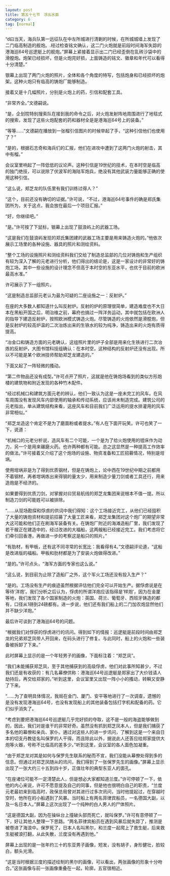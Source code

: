 ```yaml
---
layout: post
title: 第五十七节　浮出水面
category: 6
tag: [normal]
---
```


“d曰当天，海兵队第一远征队在中左所城进行清剿的时候，在所城城墙上发现了二门临高制造的舰炮。.经过检查铭文确认，这二门火炮就是前段时间海军失踪的港海巡64号巡逻艇上的舰炮。”屏幕上紧接着显示出二门已经歪倒在乱砖沙袋中的滑膛炮。炮架已经损坏，但是火炮完好损，上面铸造的铭文、徽章和年代可以看得十分清楚。”

银幕上出现了两门火炮的照片，全体和各个角度的特写，包括炮身和已经损坏的炮架。这种火炮只有临高的铸炮厂能够制造。

接着又是十几幅照片，分别是火炮上的药，引信和配套工具。

“非常齐全。”文德嗣说。

“是，企划院特别搜索队在接到我的命令之后，对火炮发射阵地周围进行了地毯式的搜索，发现了这些火炮配套的药和器材全是是港海巡64号上的装备。”

“等等……”文德嗣在播放到一张榴引信图片的时候举起了手，“这种引信他们也使用了？”

“是的，根据石志奇和海兵们的汇报，他们在进攻中遭到了这两门火炮的射击，其中有榴。”

会议室里响起了一阵低低的议论声。这种引信是19世纪的技术，在本时空是临高的独门绝技，可以说除了伏波军的海陆军炮兵，绝没有其他武装力量能够正确的使用这种引信。

“这么说，郑芝龙的队伍里有我们训练过得人？”

“这个，目前还没有确切的证据。”许可说，“不过，港海巡64号事件的确是郑氏集团所为，关于这点，我会放在最后一个项目汇报。”

“好，你继续吧。”

“是。”许可按了下鼠标，银幕上出现了鼓浪屿上的武器工场。

“这是我们在鼓浪屿发现的郑氏集团建的武器工场主要是用来铸造火炮的。”他依次展示工场里的各种设施、器具的照片和测绘资料。

“整个工场的设施照片和测绘资料我们交给了制造总监部的几位对铸炮和生产组织有较为深入了解的元老进行分析，他们得出的结论是，这是一家设计的非常好的铸炮工场，其中一些设施的设计理念不但高于本时空的东亚水平，也优于目前的欧洲最高水准。”

许可展示了下一组照片。

“这是制造总监部元老认为最为可疑的二座设施之一：反射炉。”

在座的大多数人都知道什么叫反射炉。反射的炉的原理很简单，建造难度也不大日本在黑船开国之后，明治维之前，幕府也搞过一阵洋务运动，其中就包括在欧洲人的指导下建造反射炉，按照欧洲模式铸造火炮。尽管铸造的火炮依然是滑膛炮，但是反射炉的较高炉温的二次冶炼出来的生铁水的较为纯净，铸造出来的火炮有质得提高。

“冶金口和铸造方面的元老确认，这组照片里的炉子全部是用来化生铁进行二次冶炼的反射炉，大图书馆科技组确认：在本时空，这种结构的反射炉还没有出现。所以不可能是某个欧洲技师帮助郑芝龙建造的。”

下面又起了一阵轻微的搔动。

“第二件物品还没有成型。”许可点开了照片，这就是他在铸炮场看到的类似方形炮楼的建筑物和附近发现的各种竹木配件。

“经过机械口和建筑方面元老的辨认，他们一致认为这是一座未完工的风车。在风车周围没有发现风车内部使用的轴承和传动系统，应该尚未制造完成。建筑公司的元老指出，单从建筑结构来看，这座风车和目前我们广泛运用的提水排灌用的风车非常相似。”

“郑芝龙造这个肯定不是为了磨面粉或者提水。”有人在下面开玩笑。许可也笑了一下，说道：

“机械口的元老分析说，造风车有二个可能，一个是为了给火炮使用的镗床作为动力，另一个是用来碾磨火药。也许两种都有可能。总之这显然是一种提高工作效率的做法。”许可接着又介绍了这个炮场的设施、物资准备和工匠招募情况，特别是坩埚。

使用坩埚非是为了得到优质钢材，但是在铸炮上，论中西在19世纪中期之前都用不着钢材，再者坩埚炼出来得钢的量太少，用来制造少量刀剑或者工具还行，用来造炮是不经济的。

如果要得到优质刀剑，对掌握对曰贸易航线的郑芝龙集团来说根本不值一提。所以制造刀剑的可能姓可以被排除。

“……从现场勘探和俘虏的供词中我们得知：这个工场接近完工，从他们已经囤积了大量的铸炮资材和提前招募了大量工匠来看，郑芝龙集团对这个炮厂的期望非常大这可能和他们正在刷海军装备有关。在铸炮厂附近的海滩造船厂里，我们发现了若干艘正在建造中的，经过改进的大福船，这两艘船已经接近完工。我们考虑将它们牵引回香港，再做进一步的考察这是船只的照片。”

“有肋材，有甲板，还有这不同寻常的长宽比：我看得有4。”文德嗣评论道，“这船是改进版的福船。甲板和肋材都是为了安装火炮做得改进。”

“是的。”许可点头，“海军方面的专家也这么说。”

“这么说，到目前为止除了造船厂之外，这个军火工场还没有投入生产？”

“是的。工场没有生产的痕迹虽然根据评估他们完全可以开始生产。据俘虏说是在等待‘洋炮’。我们分析之后认为，俘虏的所谓洋炮应该指得是‘样炮’，因为在金厦等地，我们发现了各个国家制造的火炮：英国、荷兰、葡萄牙、西班牙铸造的都有，口径从1磅到24磅都有。进一步说，他们还有我们船上的二门加农炮显然他们并不缺少洋炮。”

最后许可谈到了港海巡64号的问题。

“根据我们对俘获的俘虏进行的讯问。得到如下的情报：巡逻艇是前段时间由郑芝龙的兄弟郑芝凤带人开回来，在码头进行了修复。与此同时，船上的火炮和一些装备被拆卸了下来。”

此时屏幕上显示的是一个年轻男子的画像，下面标注着：“郑芝凤”。

“我们未能捕获郑芝凤，至于其他捕获到的高级俘虏，他们对此事所知甚少，不过我们还是有收获的：有几名幕僚供称：港海巡64号巡逻艇是郑家出了大价钱请人劫持后，再交给郑家的。”听到这里，会议室里又出现一阵小小的搔动，转瞬又安静了下来。

“……为了查明具体情况，我局在金门、厦门、安平等地进行了一次调查，遗憾的是没有发现港海巡64号，也没有发现船上的其他装备包括打字机和配备的药。它们似乎消失了。

“考虑到要把港海巡64号巡逻艇几乎完好损的夺取，这不是一般的海盗能够做到的，因此，我们对是谁干的非常好奇。虽然没有抓到郑芝凤本人，但是我们捕获了多名他的幕僚和亲兵、家仆。通过对这些人的进一步讯问，了解到这是一个来自日本的切支丹教徒名叫保罗的人干得。而且除此以外，据说此人还答应给郑家提供大炮等火器，号称不比临高的差多少。”听到这里，会议室的各人面色加凝重。

“由于郑芝龙对其是如何与保罗先生联系的秘而不宣，我们没能从幕僚处得到多的信息。但通过对郑芝凤随从的讯问，我们得到了一张保罗先生的画像。”屏幕上显示出现了一张大约三十五到四十岁，正值壮年的典型东亚人的面孔。

“在座诸位可能不一定清楚此人，但是想必大家都知道兰度。”许可停顿了一下，依他的内心来说，许可不愿意提及自己的同事，但是他也很明白自己的职责，“兰度元老最初来到临高时，政保总局曾对其进行过多次讯问，当时他提起过，在穿越时空时，他所在的小船遇到了风暴。当时船上有两名菲律宾船员，一名德国大副，以及一名日本人。”屏幕上这次出现了一个纯种的白人男人的尸体照片。

“这是德国大副，因为在操纵台上撞破头部而死亡，就叫保罗。”许可有意停顿了一下，好让其他人整理一下思路。“两名菲律宾船员在遇到风暴后就失踪了，推测是被卷进了海浪中。保罗死了，日本人名叫黑尔，和兰度一起爬上了救生艇，后来救生艇被浪打翻，从此失散，兰度没有再遇到他。”

屏幕上出现的是一张年约三十的东亚男子画像，短发，没有胡子，身形健壮，脸较白，额头光滑。

“这是当时根据兰度的描述绘制的黑尔的画像，可以看出，两张画像的形象十分吻合。”这张画像与前一张画像重叠在一起，轮廓，五官很相近。
